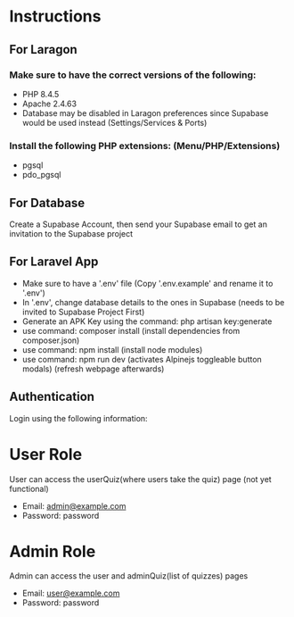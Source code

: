 # Instructions

## For Laragon

### Make sure to have the correct versions of the following:

-   PHP 8.4.5
-   Apache 2.4.63
-   Database may be disabled in Laragon preferences since Supabase would be used instead (Settings/Services & Ports)

### Install the following PHP extensions: (Menu/PHP/Extensions)

-   pgsql
-   pdo_pgsql

## For Database

Create a Supabase Account, then send your Supabase email to get an invitation to the Supabase project

## For Laravel App

-   Make sure to have a '.env' file (Copy '.env.example' and rename it to '.env')
-   In '.env', change database details to the ones in Supabase (needs to be invited to Supabase Project First)
-   Generate an APK Key using the command: php artisan key:generate
-   use command: composer install (install dependencies from composer.json)
-   use command: npm install (install node modules)
-   use command: npm run dev (activates Alpinejs toggleable button modals) (refresh webpage afterwards)

## Authentication

Login using the following information:

# User Role

User can access the userQuiz(where users take the quiz) page (not yet functional)

-   Email: admin@example.com
-   Password: password

# Admin Role

Admin can access the user and adminQuiz(list of quizzes) pages

-   Email: user@example.com
-   Password: password
